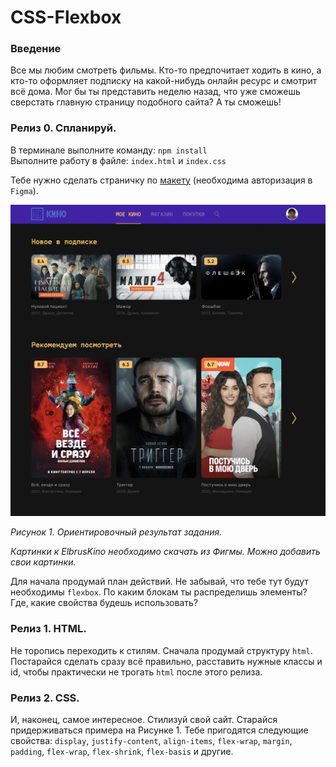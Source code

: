 # CSS-Flexbox

### Введение

Все мы любим смотреть фильмы. Кто-то предпочитает ходить в кино, а кто-то оформляет подписку на какой-нибудь онлайн ресурс и смотрит всё дома. Мог бы ты представить неделю назад, что уже сможешь сверстать главную страницу подобного сайта? А ты сможешь!

### Релиз 0. Спланируй.
В терминале выполните команду: `npm install`   
Выполните работу в файле: `index.html` и `index.css`   

Тебе нужно сделать страничку по [макету](https://www.figma.com/file/Ck1iGc8eouskvGGfC9mueI/ECB-Phase-0-tasks-Desktop-share?node-id=0%3A1) (необходима авторизация в `Figma`).   

![screenshot](readme-assets/elbrus-kino-flex.png)

_Рисунок 1. Ориентировочный результат задания._

_Картинки к ElbrusKino необходимо скачать из Фигмы. Можно добавить свои картинки._

Для начала продумай план действий. Не забывай, что тебе тут будут необходимы `flexbox`. По каким блокам ты распределишь элементы? Где, какие свойства будешь использовать?

### Релиз 1. HTML.

Не торопись переходить к стилям. Сначала продумай структуру `html`. Постарайся сделать сразу всё правильно, расставить нужные классы и id, чтобы практически не трогать `html` после этого релиза.

### Релиз 2. CSS.

И, наконец, самое интересное. Стилизуй свой сайт. Старайся придерживаться примера на Рисунке 1. Тебе пригодятся следующие свойства: `display`, `justify-content`, `align-items`, `flex-wrap`, `margin`, `padding`, `flex-wrap`, `flex-shrink`, `flex-basis` и другие.
